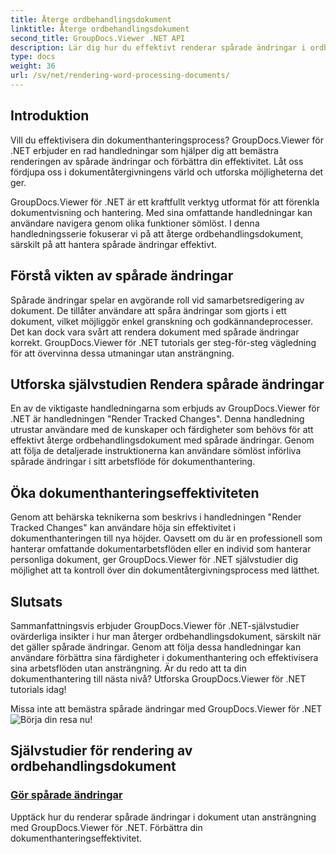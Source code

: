 ```yaml
---
title: Återge ordbehandlingsdokument
linktitle: Återge ordbehandlingsdokument
second_title: GroupDocs.Viewer .NET API
description: Lär dig hur du effektivt renderar spårade ändringar i ordbehandlingsdokument med GroupDocs.Viewer för .NET. Lyft dina färdigheter i dokumenthantering.
type: docs
weight: 36
url: /sv/net/rendering-word-processing-documents/
---
```


## Introduktion

Vill du effektivisera din dokumenthanteringsprocess? GroupDocs.Viewer för .NET erbjuder en rad handledningar som hjälper dig att bemästra renderingen av spårade ändringar och förbättra din effektivitet. Låt oss fördjupa oss i dokumentåtergivningens värld och utforska möjligheterna det ger.

GroupDocs.Viewer för .NET är ett kraftfullt verktyg utformat för att förenkla dokumentvisning och hantering. Med sina omfattande handledningar kan användare navigera genom olika funktioner sömlöst. I denna handledningsserie fokuserar vi på att återge ordbehandlingsdokument, särskilt på att hantera spårade ändringar effektivt.

## Förstå vikten av spårade ändringar

Spårade ändringar spelar en avgörande roll vid samarbetsredigering av dokument. De tillåter användare att spåra ändringar som gjorts i ett dokument, vilket möjliggör enkel granskning och godkännandeprocesser. Det kan dock vara svårt att rendera dokument med spårade ändringar korrekt. GroupDocs.Viewer för .NET tutorials ger steg-för-steg vägledning för att övervinna dessa utmaningar utan ansträngning.

## Utforska självstudien Rendera spårade ändringar

En av de viktigaste handledningarna som erbjuds av GroupDocs.Viewer för .NET är handledningen "Render Tracked Changes". Denna handledning utrustar användare med de kunskaper och färdigheter som behövs för att effektivt återge ordbehandlingsdokument med spårade ändringar. Genom att följa de detaljerade instruktionerna kan användare sömlöst införliva spårade ändringar i sitt arbetsflöde för dokumenthantering.

## Öka dokumenthanteringseffektiviteten

Genom att behärska teknikerna som beskrivs i handledningen "Render Tracked Changes" kan användare höja sin effektivitet i dokumenthanteringen till nya höjder. Oavsett om du är en professionell som hanterar omfattande dokumentarbetsflöden eller en individ som hanterar personliga dokument, ger GroupDocs.Viewer för .NET självstudier dig möjlighet att ta kontroll över din dokumentåtergivningsprocess med lätthet.

## Slutsats

Sammanfattningsvis erbjuder GroupDocs.Viewer för .NET-självstudier ovärderliga insikter i hur man återger ordbehandlingsdokument, särskilt när det gäller spårade ändringar. Genom att följa dessa handledningar kan användare förbättra sina färdigheter i dokumenthantering och effektivisera sina arbetsflöden utan ansträngning. Är du redo att ta din dokumenthantering till nästa nivå? Utforska GroupDocs.Viewer för .NET tutorials idag!

 Missa inte att bemästra spårade ändringar med GroupDocs.Viewer för .NET![Börja din resa nu!](./render-tracked-changes/)
## Självstudier för rendering av ordbehandlingsdokument
### [Gör spårade ändringar](./render-tracked-changes/)
Upptäck hur du renderar spårade ändringar i dokument utan ansträngning med GroupDocs.Viewer för .NET. Förbättra din dokumenthanteringseffektivitet.